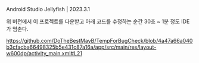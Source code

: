 Android Studio Jellyfish | 2023.3.1

위 버전에서 이 프로젝트를 다운받고 아래 코드를 수정하는 순간 30초 ~ 1분 정도 IDE가 멈춘다.

https://github.com/DoTheBestMayB/TempForBugCheck/blob/4a47a66a040b3cfacba66498325b5e431c87a16a/app/src/main/res/layout-w600dp/activity_main.xml#L21
